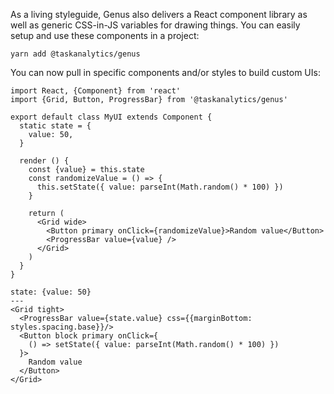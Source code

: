 As a living styleguide, Genus also delivers a React component library as well as generic CSS-in-JS variables for drawing things. You can easily setup and use these components in a project:

```code|lang-bash,span-3
yarn add @taskanalytics/genus
```

You can now pull in specific components and/or styles to build custom UIs:

```code|lang-javascript,span-4
import React, {Component} from 'react'
import {Grid, Button, ProgressBar} from '@taskanalytics/genus'

export default class MyUI extends Component {
  static state = {
    value: 50,
  }

  render () {
    const {value} = this.state
    const randomizeValue = () => {
      this.setState({ value: parseInt(Math.random() * 100) })
    }

    return (
      <Grid wide>
        <Button primary onClick={randomizeValue}>Random value</Button>
        <ProgressBar value={value} />
      </Grid>
    )
  }
}
```

```react|span-2
state: {value: 50}
---
<Grid tight>
  <ProgressBar value={state.value} css={{marginBottom: styles.spacing.base}}/>
  <Button block primary onClick={
    () => setState({ value: parseInt(Math.random() * 100) })
  }>
    Random value
  </Button>
</Grid>
```
